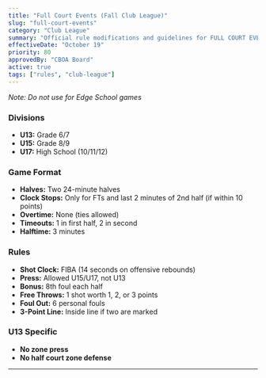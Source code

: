 ```yaml
---
title: "Full Court Events (Fall Club League)"
slug: "full-court-events"
category: "Club League"
summary: "Official rule modifications and guidelines for FULL COURT EVENTS (Fall Club League)"
effectiveDate: "October 19"
priority: 80
approvedBy: "CBOA Board"
active: true
tags: ["rules", "club-league"]
---
```



*Note: Do not use for Edge School games*

### Divisions
- **U13:** Grade 6/7
- **U15:** Grade 8/9
- **U17:** High School (10/11/12)

### Game Format
- **Halves:** Two 24-minute halves
- **Clock Stops:** Only for FTs and last 2 minutes of 2nd half (if within 10 points)
- **Overtime:** None (ties allowed)
- **Timeouts:** 1 in first half, 2 in second
- **Halftime:** 3 minutes

### Rules
- **Shot Clock:** FIBA (14 seconds on offensive rebounds)
- **Press:** Allowed U15/U17, not U13
- **Bonus:** 8th foul each half
- **Free Throws:** 1 shot worth 1, 2, or 3 points
- **Foul Out:** 6 personal fouls
- **3-Point Line:** Inside line if two are marked

### U13 Specific
- **No zone press**
- **No half court zone defense**

---